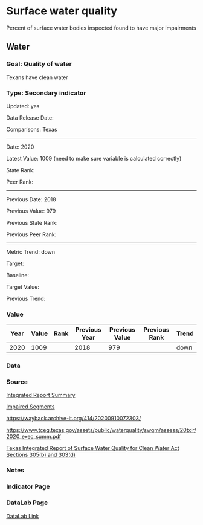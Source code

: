 # Surface water quality

Percent of surface water bodies inspected found to have major impairments

## Water

### Goal: Quality of water

Texans have clean water

### Type: Secondary indicator

Updated: yes

Data Release Date: 

Comparisons: Texas


----

Date: 2020

Latest Value: 1009  (need to make sure variable is calculated correctly)

State Rank: 

Peer Rank: 


----

Previous Date: 2018

Previous Value: 979

Previous State Rank: 

Previous Peer Rank: 


----
Metric Trend: down

Target: 

Baseline: 

Target Value: 

Previous Trend: 



### Value

| Year      |  Value      | Rank        | Previous Year | Previous Value | Previous Rank | Trend | 
| ----------- | ----------- | ----------- | ----------- | ----------- | ----------- | -----------|
|   2020      |    1009     |             |   2018     |    979     |             |   down     |

### Data

### Source

[Integrated Report Summary](https://wayback.archive-it.org/414/20200910072303/https://www.tceq.texas.gov/assets/public/waterquality/swqm/assess/20txir/2020_exec_summ.pdf)

[Impaired Segments](https://tceq.maps.arcgis.com/apps/webappviewer/index.html?id=b0ab6bac411a49189106064b70bbe778)

https://wayback.archive-it.org/414/20200910072303/

https://www.tceq.texas.gov/assets/public/waterquality/swqm/assess/20txir/2020_exec_summ.pdf

[Texas Integrated Report of Surface Water Quality for Clean Water Act Sections 305(b) and 303(d)](https://www.tceq.texas.gov/waterquality/assessment)

### Notes


### Indicator Page


### DataLab Page

[DataLab Link](https://datalab.texas2036.org/yqjnelg/texas-integrated-report-for-clean-water-act?location=1024720&indicator=1000010&type=1000120&media=1000100&accesskey=qifpssb)

